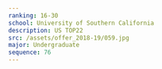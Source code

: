 ```yaml
---
ranking: 16-30
school: University of Southern California
description: US TOP22
src: /assets/offer_2018-19/059.jpg
major: Undergraduate
sequence: 76
---
```

